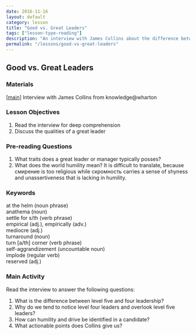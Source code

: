 ```yaml
--- 
date: 2016-11-16
layout: default
category: lesson
title: "Good vs. Great Leaders"
tags: ["lesson-type-reading"]
description: "An interview with James Collins about the difference between good and great leaders"
permalink: "/lessons/good-vs-great-leaders"
---
```

## Good vs. Great Leaders

### Materials 
[<a href="http://knowledge.wharton.upenn.edu/article/good-vs-great-leaders-the-difference-is-humility-doubt-and-drive/" target="_blank">main</a>] Interview with James Collins from knowledge@wharton  

### Lesson Objectives 

1. Read the interview for deep comprehension
2. Discuss the qualities of a great leader 

### Pre-reading Questions 

1. What traits does a great leader or manager typically posses?  
2. What does the world humility mean? It is difficult to translate, because смирение is too religious while скромность carries a sense of shyness and unassertiveness that is lacking in humility. 

### Keywords 
at the helm (noun phrase)  
anathema (noun)  
settle for s/th (verb phrase)  
empirical (adj.), empirically (adv.)  
mediocre (adj.)  
turnaround (noun)  
turn [a/th] corner (verb phrase)  
self-aggrandizement (uncountable noun)  
implode (regular verb)  
reserved (adj.)  

### Main Activity
Read the interview to answer the following questions: 

1. What is the difference between level five and four leadership? 
2. Why do we tend to notice level four leaders and overlook level five leaders? 
3. How can humility and drive be identified in a candidate? 
4. What actionable points does Collins give us? 